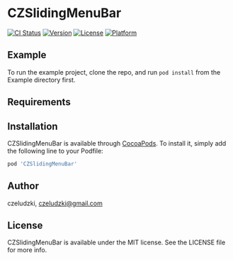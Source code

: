 # CZSlidingMenuBar

[![CI Status](http://img.shields.io/travis/czeludzki/CZSlidingMenuBar.svg?style=flat)](https://travis-ci.org/czeludzki/CZSlidingMenuBar)
[![Version](https://img.shields.io/cocoapods/v/CZSlidingMenuBar.svg?style=flat)](http://cocoapods.org/pods/CZSlidingMenuBar)
[![License](https://img.shields.io/cocoapods/l/CZSlidingMenuBar.svg?style=flat)](http://cocoapods.org/pods/CZSlidingMenuBar)
[![Platform](https://img.shields.io/cocoapods/p/CZSlidingMenuBar.svg?style=flat)](http://cocoapods.org/pods/CZSlidingMenuBar)

## Example

To run the example project, clone the repo, and run `pod install` from the Example directory first.

## Requirements

## Installation

CZSlidingMenuBar is available through [CocoaPods](http://cocoapods.org). To install
it, simply add the following line to your Podfile:

```ruby
pod 'CZSlidingMenuBar'
```

## Author

czeludzki, czeludzki@gmail.com

## License

CZSlidingMenuBar is available under the MIT license. See the LICENSE file for more info.
